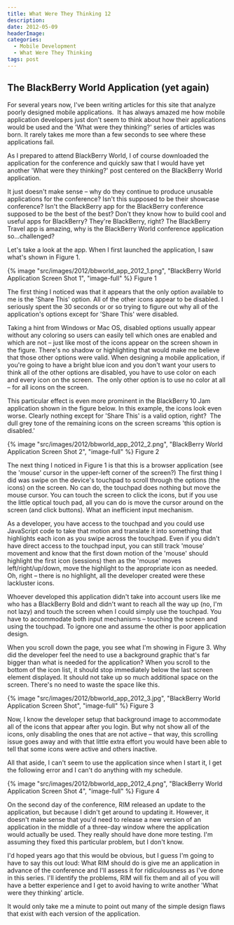 ```yaml
---
title: What Were They Thinking 12
description: 
date: 2012-05-09
headerImage: 
categories: 
  - Mobile Development
  - What Were They Thinking
tags: post
---
```


## The BlackBerry World Application (yet again)

For several years now, I've been writing articles for this site that analyze poorly designed mobile applications.  It has always amazed me how mobile application developers just don't seem to think about how their applications would be used and the 'What were they thinking?' series of articles was born. It rarely takes me more than a few seconds to see where these applications fail.

As I prepared to attend BlackBerry World, I of course downloaded the application for the conference and quickly saw that I would have yet another 'What were they thinking?' post centered on the BlackBerry World application. 

It just doesn't make sense – why do they continue to produce unusable applications for the conference? Isn't this supposed to be their showcase conference? Isn't the BlackBerry app for the BlackBerry conference supposed to be the best of the best? Don't they know how to build cool and useful apps for BlackBerry? They're BlackBerry, right? The BlackBerry Travel app is amazing, why is the BlackBerry World conference application so…challenged?

Let's take a look at the app. When I first launched the application, I saw what's shown in Figure 1.

{% image "src/images/2012/bbworld_app_2012_1.png", "BlackBerry World Application Screen Shot 1", "image-full" %}
Figure 1

The first thing I noticed was that it appears that the only option available to me is the 'Share This' option. All of the other icons appear to be disabled. I seriously spent the 30 seconds or or so trying to figure out why all of the application's options except for 'Share This' were disabled.

Taking a hint from Windows or Mac OS, disabled options usually appear without any coloring so users can easily tell which ones are enabled and which are not – just like most of the icons appear on the screen shown in the figure. There's no shadow or highlighting that would make me believe that those other options were valid. When designing a mobile application, if you're going to have a bright blue icon and you don't want your users to think all of the other options are disabled, you have to use color on each and every icon on the screen.  The only other option is to use no color at all – for all icons on the screen.

This particular effect is even more prominent in the BlackBerry 10 Jam application shown in the figure below. In this example, the icons look even worse. Clearly nothing except for 'Share This' is a valid option, right?  The dull grey tone of the remaining icons on the screen screams 'this option is disabled.'

{% image "src/images/2012/bbworld_app_2012_2.png", "BlackBerry World Application Screen Shot 2", "image-full" %}
Figure 2

The next thing I noticed in Figure 1 is that this is a browser application (see the 'mouse' cursor in the upper-left corner of the screen?) The first thing I did was swipe on the device's touchpad to scroll through the options (the icons) on the screen. No can do, the touchpad does nothing but move the mouse cursor. You can touch the screen to click the icons, but if you use the little optical touch pad, all you can do is move the cursor around on the screen (and click buttons). What an inefficient input mechanism.

As a developer, you have access to the touchpad and you could use JavaScript code to take that motion and translate it into something that highlights each icon as you swipe across the touchpad. Even if you didn't have direct access to the touchpad input, you can still track 'mouse' movement and know that the first down motion of the 'mouse' should highlight the first icon (sessions) then as the 'mouse' moves left/right/up/down, move the highlight to the appropriate icon as needed. Oh, right – there is no highlight, all the developer created were these lackluster icons.

Whoever developed this application didn't take into account users like me who has a BlackBerry Bold and didn't want to reach all the way up (no, I'm not lazy) and touch the screen when I could simply use the touchpad. You have to accommodate both input mechanisms – touching the screen and using the touchpad. To ignore one and assume the other is poor application design.

When you scroll down the page, you see what I'm showing in Figure 3. Why did the developer feel the need to use a background graphic that's far bigger than what is needed for the application? When you scroll to the bottom of the icon list, it should stop immediately below the last screen element displayed. It should not take up so much additional space on the screen. There's no need to waste the space like this.

{% image "src/images/2012/bbworld_app_2012_3.jpg", "BlackBerry World Application Screen Shot", "image-full" %}
Figure 3

Now, I know the developer setup that background image to accommodate all of the icons that appear after you login. But why not show all of the icons, only disabling the ones that are not active – that way, this scrolling issue goes away and with that little extra effort you would have been able to tell that some icons were active and others inactive.

All that aside, I can't seem to use the application since when I start it, I get the following error and I can't do anything with my schedule.

{% image "src/images/2012/bbworld_app_2012_4.png", "BlackBerry World Application Screen Shot 4", "image-full" %}
Figure 4

On the second day of the conference, RIM released an update to the application, but because I didn't get around to updating it. However, it doesn't make sense that you'd need to release a new version of an application in the middle of a three-day window where the application would actually be used. They really should have done more testing. I'm assuming they fixed this particular problem, but I don't know.

I'd hoped years ago that this would be obvious, but I guess I'm going to have to say this out loud: What RIM should do is give me an application in advance of the conference and I'll assess it for ridiculousness as I've done in this series. I'll identify the problems, RIM will fix them and all of you will have a better experience and I get to avoid having to write another 'What were they thinking' article.

It would only take me a minute to point out many of the simple design flaws that exist with each version of the application.